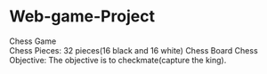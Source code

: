 # Web-game-Project                                                                                                                                                              
Chess Game                                                                                                                                                                                                                                                                         
Chess Pieces:                                                                                                                                                            32 pieces(16 black and 16 white)                                                                                                                                        Chess Board
                                                                                                                                                                  Chess Objective:                                                                                                                                                       The objective is to checkmate(capture the king).     
                                                                                                                                                                                                                                                

